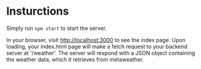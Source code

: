 # Insturctions

Simply run `npm start` to start the server.

In your browser, visit [http://localhost:3000](http://localhost:3000) to see the index page. Upon loading, your index.html page will make a fetch request to your backend server at '/weather'. The server will respond with a JSON object containing the weather data, which it retrieves from metaweather.
